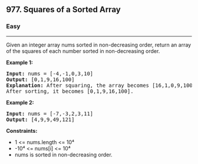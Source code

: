 <h2>977. Squares of a Sorted Array</h2>
<h3>Easy</h3>
<hr>
<div>
<p>Given an integer array nums sorted in non-decreasing order, return an array of the squares of each number sorted in non-decreasing order.</p>

<p><b>Example 1: </b></p>
<pre><strong>Input:</strong> nums = [-4,-1,0,3,10]
<strong>Output:</strong> [0,1,9,16,100]
<strong>Explanation:</strong> After squaring, the array becomes [16,1,0,9,100].
After sorting, it becomes [0,1,9,16,100].
</pre>

<p><b>Example 2: </b></p>
<pre><strong>Input:</strong> nums = [-7,-3,2,3,11]
<strong>Output:</strong> [4,9,9,49,121]
</pre>

<p><b>Constraints:</b></p>
<ul> 
    <li>1 <= nums.length <= 10⁴</li>
    <li>-10⁴ <= nums[i] <= 10⁴</li>
    <li>nums is sorted in non-decreasing order.</li>
</ul>
</div>

